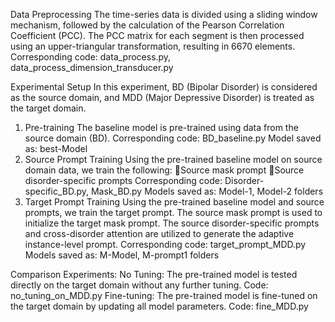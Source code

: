 Data Preprocessing
The time-series data is divided using a sliding window mechanism, followed by the calculation of the Pearson Correlation Coefficient (PCC). The PCC matrix for each segment is then processed using an upper-triangular transformation, resulting in 6670 elements.
Corresponding code: data_process.py, data_process_dimension_transducer.py

Experimental Setup
In this experiment, BD (Bipolar Disorder) is considered as the source domain, and MDD (Major Depressive Disorder) is treated as the target domain.
1. Pre-training
The baseline model is pre-trained using data from the source domain (BD).
Corresponding code: BD_baseline.py
Model saved as: best-Model
2. Source Prompt Training
Using the pre-trained baseline model on source domain data, we train the following:
Source mask prompt
Source disorder-specific prompts
Corresponding code: Disorder-specific_BD.py, Mask_BD.py
Models saved as: Model-1, Model-2 folders
3. Target Prompt Training
Using the pre-trained baseline model and source prompts, we train the target prompt.
The source mask prompt is used to initialize the target mask prompt.
The source disorder-specific prompts and cross-disorder attention are utilized to generate the adaptive instance-level prompt.
Corresponding code: target_prompt_MDD.py
Models saved as: M-Model, M-prompt1 folders

Comparison Experiments:
No Tuning: The pre-trained model is tested directly on the target domain without any further tuning.
Code: no_tuning_on_MDD.py
Fine-tuning: The pre-trained model is fine-tuned on the target domain by updating all model parameters.
Code: fine_MDD.py
